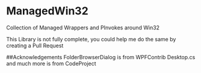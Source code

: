 # ManagedWin32
Collection of Managed Wrappers and PInvokes around Win32

This Library is not fully complete, you could help me do the same by creating a Pull Request

##Acknowledgements
FolderBrowserDialog is from WPFContrib
Desktop.cs and much more is from CodeProject
